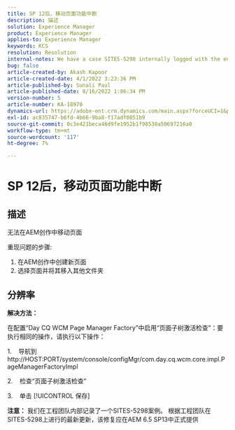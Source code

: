 ```yaml
---
title: SP 12后，移动页面功能中断
description: 描述
solution: Experience Manager
product: Experience Manager
applies-to: Experience Manager
keywords: KCS
resolution: Resolution
internal-notes: We have a case SITES-5298 internally logged with the engineering team. As per the latest update from the engineering team on SITES-5298, The fix should be officially available in AEM 6.5 SP13
bug: false
article-created-by: Akash Kapoor
article-created-date: 4/1/2022 3:23:36 PM
article-published-by: Sunali Paul
article-published-date: 8/16/2022 1:06:34 PM
version-number: 5
article-number: KA-18970
dynamics-url: https://adobe-ent.crm.dynamics.com/main.aspx?forceUCI=1&pagetype=entityrecord&etn=knowledgearticle&id=f80317b1-cfb1-ec11-9840-0022480bdaa1
exl-id: ac835747-b6fd-4b66-9ba8-f17adf0851b9
source-git-commit: 0c3e421beca46d9fe1952b1f98538a50697216a0
workflow-type: tm+mt
source-wordcount: '117'
ht-degree: 7%

---
```


# SP 12后，移动页面功能中断

## 描述


无法在AEM创作中移动页面

重现问题的步骤:
1. 在AEM创作中创建新页面
2. 选择页面并将其移入其他文件夹


## 分辨率


<b>解决方法： </b>

在配置“Day CQ WCM Page Manager Factory”中启用“页面子树激活检查”：要执行相同的操作，请执行以下操作：

1.    导航到http://HOST:PORT/system/console/configMgr/com.day.cq.wcm.core.impl.PageManagerFactoryImpl

2.    检查“页面子树激活检查”

3.    单击 [!UICONTROL 保存]

<b>注意：</b> 我们在工程团队内部记录了一个SITES-5298案例。
根据工程团队在SITES-5298上进行的最新更新，该修复应在AEM 6.5 SP13中正式提供
